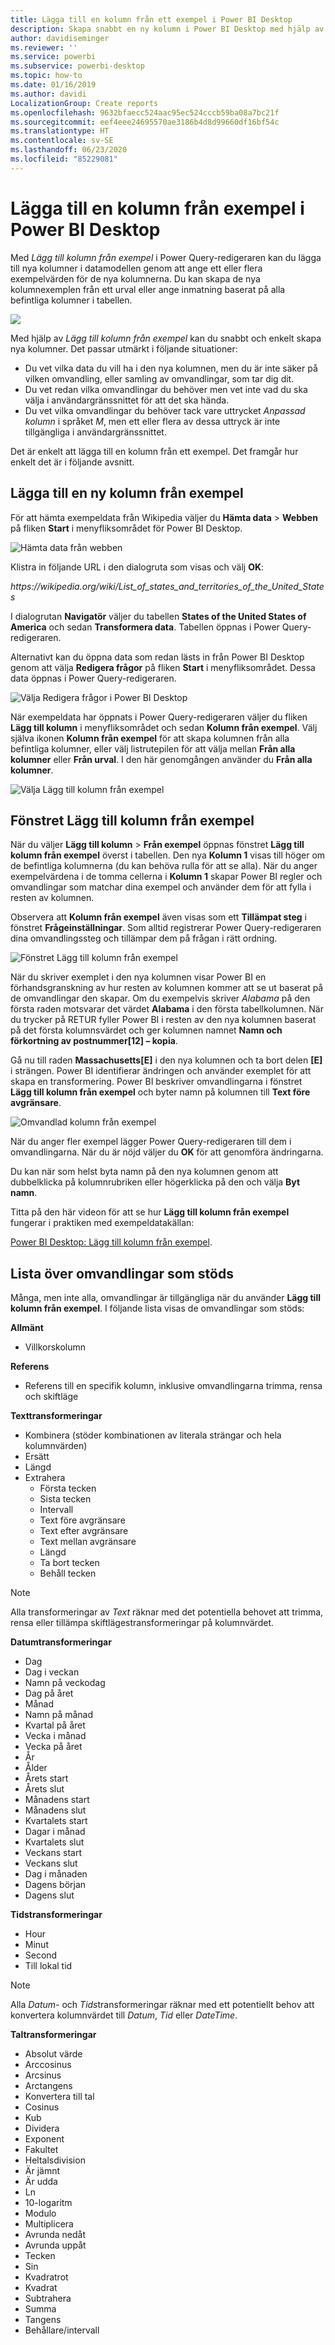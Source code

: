 ```yaml
---
title: Lägga till en kolumn från ett exempel i Power BI Desktop
description: Skapa snabbt en ny kolumn i Power BI Desktop med hjälp av befintliga kolumner som exempel.
author: davidiseminger
ms.reviewer: ''
ms.service: powerbi
ms.subservice: powerbi-desktop
ms.topic: how-to
ms.date: 01/16/2019
ms.author: davidi
LocalizationGroup: Create reports
ms.openlocfilehash: 9632bfaecc524aac95ec524cccb59ba08a7bc21f
ms.sourcegitcommit: eef4eee24695570ae3186b4d8d99660df16bf54c
ms.translationtype: HT
ms.contentlocale: sv-SE
ms.lasthandoff: 06/23/2020
ms.locfileid: "85229081"
---
```

# <a name="add-a-column-from-examples-in-power-bi-desktop"></a>Lägga till en kolumn från exempel i Power BI Desktop
Med *Lägg till kolumn från exempel* i Power Query-redigeraren kan du lägga till nya kolumner i datamodellen genom att ange ett eller flera exempelvärden för de nya kolumnerna. Du kan skapa de nya kolumnexemplen från ett urval eller ange inmatning baserat på alla befintliga kolumner i tabellen.

![](media/desktop-add-column-from-example/add-column-from-example_01.png)

Med hjälp av *Lägg till kolumn från exempel* kan du snabbt och enkelt skapa nya kolumner. Det passar utmärkt i följande situationer:

- Du vet vilka data du vill ha i den nya kolumnen, men du är inte säker på vilken omvandling, eller samling av omvandlingar, som tar dig dit.
- Du vet redan vilka omvandlingar du behöver men vet inte vad du ska välja i användargränssnittet för att det ska hända.
- Du vet vilka omvandlingar du behöver tack vare uttrycket *Anpassad kolumn* i språket *M*, men ett eller flera av dessa uttryck är inte tillgängliga i användargränssnittet.

Det är enkelt att lägga till en kolumn från ett exempel. Det framgår hur enkelt det är i följande avsnitt.

## <a name="add-a-new-column-from-examples"></a>Lägga till en ny kolumn från exempel

För att hämta exempeldata från Wikipedia väljer du **Hämta data** > **Webben** på fliken **Start** i menyfliksområdet för Power BI Desktop. 

![Hämta data från webben](media/desktop-add-column-from-example/add-column-from-example_02.png)

Klistra in följande URL i den dialogruta som visas och välj **OK**: 

*https:\//wikipedia.org/wiki/List_of_states_and_territories_of_the_United_States*

I dialogrutan **Navigatör** väljer du tabellen **States of the United States of America** och sedan **Transformera data**. Tabellen öppnas i Power Query-redigeraren.

Alternativt kan du öppna data som redan lästs in från Power BI Desktop genom att välja **Redigera frågor** på fliken **Start** i menyfliksområdet. Dessa data öppnas i Power Query-redigeraren. 

![Välja Redigera frågor i Power BI Desktop](media/desktop-add-column-from-example/add-column-from-example_05.png)

När exempeldata har öppnats i Power Query-redigeraren väljer du fliken **Lägg till kolumn** i menyfliksområdet och sedan **Kolumn från exempel**. Välj själva ikonen **Kolumn från exempel** för att skapa kolumnen från alla befintliga kolumner, eller välj listrutepilen för att välja mellan **Från alla kolumner** eller **Från urval**. I den här genomgången använder du **Från alla kolumner**.

![Välja Lägg till kolumn från exempel](media/desktop-add-column-from-example/add-column-from-example_03.png)

## <a name="add-column-from-examples-pane"></a>Fönstret Lägg till kolumn från exempel
När du väljer **Lägg till kolumn** > **Från exempel** öppnas fönstret **Lägg till kolumn från exempel** överst i tabellen. Den nya **Kolumn 1** visas till höger om de befintliga kolumnerna (du kan behöva rulla för att se alla). När du anger exempelvärdena i de tomma cellerna i **Kolumn 1** skapar Power BI regler och omvandlingar som matchar dina exempel och använder dem för att fylla i resten av kolumnen.

Observera att **Kolumn från exempel** även visas som ett **Tillämpat steg** i fönstret **Frågeinställningar**. Som alltid registrerar Power Query-redigeraren dina omvandlingssteg och tillämpar dem på frågan i rätt ordning.

![Fönstret Lägg till kolumn från exempel](media/desktop-add-column-from-example/add-column-from-example_04.png)

När du skriver exemplet i den nya kolumnen visar Power BI en förhandsgranskning av hur resten av kolumnen kommer att se ut baserat på de omvandlingar den skapar. Om du exempelvis skriver *Alabama* på den första raden motsvarar det värdet **Alabama** i den första tabellkolumnen. När du trycker på RETUR fyller Power BI i resten av den nya kolumnen baserat på det första kolumnsvärdet och ger kolumnen namnet **Namn och förkortning av postnummer[12] – kopia**.

Gå nu till raden **Massachusetts[E]** i den nya kolumnen och ta bort delen **[E]** i strängen. Power BI identifierar ändringen och använder exemplet för att skapa en transformering. Power BI beskriver omvandlingarna i fönstret **Lägg till kolumn från exempel** och byter namn på kolumnen till **Text före avgränsare**. 

![Omvandlad kolumn från exempel](media/desktop-add-column-from-example/add-column-from-example_06.png)

När du anger fler exempel lägger Power Query-redigeraren till dem i omvandlingarna. När du är nöjd väljer du **OK** för att genomföra ändringarna. 

Du kan när som helst byta namn på den nya kolumnen genom att dubbelklicka på kolumnrubriken eller högerklicka på den och välja **Byt namn**. 

Titta på den här videon för att se hur **Lägg till kolumn från exempel** fungerar i praktiken med exempeldatakällan: 

[Power BI Desktop: Lägg till kolumn från exempel](https://www.youtube.com/watch?v=-ykbVW9wQfw). 

## <a name="list-of-supported-transformations"></a>Lista över omvandlingar som stöds
Många, men inte alla, omvandlingar är tillgängliga när du använder **Lägg till kolumn från exempel**. I följande lista visas de omvandlingar som stöds:

**Allmänt**

- Villkorskolumn

**Referens**
  
- Referens till en specifik kolumn, inklusive omvandlingarna trimma, rensa och skiftläge

**Texttransformeringar**

- Kombinera (stöder kombinationen av literala strängar och hela kolumnvärden)
- Ersätt
- Längd
- Extrahera   
  - Första tecken
  - Sista tecken
  - Intervall
  - Text före avgränsare
  - Text efter avgränsare
  - Text mellan avgränsare
  - Längd
  - Ta bort tecken
  - Behåll tecken

> [!NOTE]
> Alla transformeringar av *Text* räknar med det potentiella behovet att trimma, rensa eller tillämpa skiftlägestransformeringar på kolumnvärdet.

**Datumtransformeringar**

- Dag
- Dag i veckan
- Namn på veckodag
- Dag på året
- Månad
- Namn på månad
- Kvartal på året
- Vecka i månad
- Vecka på året
- År
- Ålder
- Årets start
- Årets slut
- Månadens start
- Månadens slut
- Kvartalets start
- Dagar i månad
- Kvartalets slut
- Veckans start
- Veckans slut
- Dag i månaden
- Dagens början
- Dagens slut

**Tidstransformeringar**

- Hour
- Minut
- Second  
- Till lokal tid

> [!NOTE]
> Alla *Datum*- och *Tids*transformeringar räknar med ett potentiellt behov att konvertera kolumnvärdet till *Datum*, *Tid* eller *DateTime*.

**Taltransformeringar** 

- Absolut värde
- Arccosinus
- Arcsinus
- Arctangens
- Konvertera till tal
- Cosinus
- Kub
- Dividera
- Exponent
- Fakultet
- Heltalsdivision
- Är jämnt
- Är udda
- Ln
- 10-logaritm
- Modulo
- Multiplicera
- Avrunda nedåt
- Avrunda uppåt
- Tecken
- Sin
- Kvadratrot
- Kvadrat
- Subtrahera
- Summa
- Tangens
- Behållare/intervall

